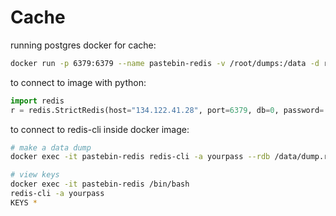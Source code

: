 # Cache

running postgres docker for cache:

```bash
docker run -p 6379:6379 --name pastebin-redis -v /root/dumps:/data -d redis redis-server --requirepass yourpass
```

to connect to image with python:

```python
import redis
r = redis.StrictRedis(host="134.122.41.28", port=6379, db=0, password='yourpass')
```

to connect to redis-cli inside docker image:

```bash
# make a data dump
docker exec -it pastebin-redis redis-cli -a yourpass --rdb /data/dump.rdb

# view keys
docker exec -it pastebin-redis /bin/bash
redis-cli -a yourpass 
KEYS *
```
